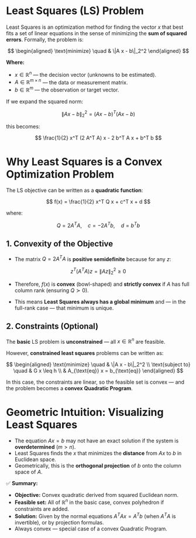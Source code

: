 # Least Squares (LS) Problem

Least Squares is an optimization method for finding the vector $x$ that best fits a set of linear equations in the sense of minimizing the **sum of squared errors**. Formally, the problem is:

$$
\begin{aligned}
\text{minimize} \quad & \|A x - b\|_2^2
\end{aligned}
$$

**Where:**

- $x \in \mathbb{R}^n$ — the decision vector (unknowns to be estimated).  
- $A \in \mathbb{R}^{m \times n}$ — the data or measurement matrix.  
- $b \in \mathbb{R}^m$ — the observation or target vector.  

If we expand the squared norm:

$$
\|A x - b\|_2^2 = (A x - b)^T (A x - b)
$$

this becomes:

$$
\frac{1}{2} x^T (2 A^T A) x - 2 b^T A x + b^T b
$$



# Why Least Squares is a Convex Optimization Problem

The LS objective can be written as a **quadratic function**:

$$
f(x) = \frac{1}{2} x^T Q x + c^T x + d
$$

where:

$$
Q = 2 A^T A, \quad c = -2 A^T b, \quad d = b^T b
$$



## 1. Convexity of the Objective

- The matrix $Q = 2 A^T A$ is **positive semidefinite** because for any $z$:

$$
z^T (A^T A) z = \|A z\|_2^2 \geq 0
$$

- Therefore, $f(x)$ is **convex** (bowl-shaped) and **strictly convex** if $A$ has full column rank (ensuring $Q \succ 0$).

- This means **Least Squares always has a global minimum** and — in the full-rank case — that minimum is unique.



## 2. Constraints (Optional)

The **basic** LS problem is **unconstrained** — all $x \in \mathbb{R}^n$ are feasible.

However, **constrained least squares** problems can be written as:

$$
\begin{aligned}
\text{minimize} \quad & \|A x - b\|_2^2 \\
\text{subject to} \quad & G x \leq h \\
& A_{\text{eq}} x = b_{\text{eq}}
\end{aligned}
$$

In this case, the constraints are linear, so the feasible set is convex — and the problem becomes a **convex Quadratic Program**.


# Geometric Intuition: Visualizing Least Squares

- The equation $A x = b$ may not have an exact solution if the system is **overdetermined** ($m > n$).  
- Least Squares finds the $x$ that minimizes the **distance** from $A x$ to $b$ in Euclidean space.  
- Geometrically, this is the **orthogonal projection** of $b$ onto the column space of $A$.


✅ **Summary:**  
- **Objective:** Convex quadratic derived from squared Euclidean norm.  
- **Feasible set:** All of $\mathbb{R}^n$ in the basic case, convex polyhedron if constraints are added.  
- **Solution:** Given by the normal equations $A^T A x = A^T b$ (when $A^T A$ is invertible), or by projection formulas.  
- Always convex — special case of a convex Quadratic Program.

